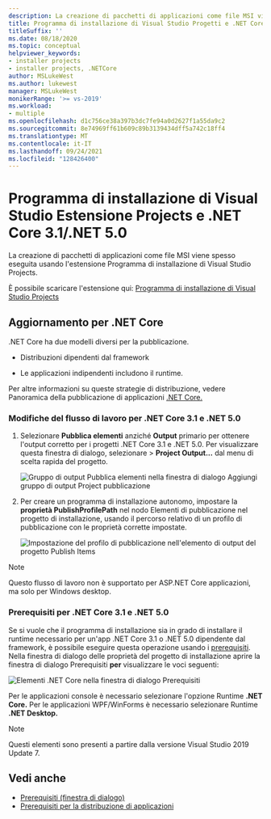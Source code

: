 ```yaml
---
description: La creazione di pacchetti di applicazioni come file MSI viene spesso eseguita usando l'estensione Programma di installazione di Visual Studio Projects.
title: Programma di installazione di Visual Studio Progetti e .NET Core 3.1 e .NET 5.0
titleSuffix: ''
ms.date: 08/18/2020
ms.topic: conceptual
helpviewer_keywords:
- installer projects
- installer projects, .NETCore
author: MSLukeWest
ms.author: lukewest
manager: MSLukeWest
monikerRange: '>= vs-2019'
ms.workload:
- multiple
ms.openlocfilehash: d1c756ce38a397b3dc7fe94a0d2627f1a55da9c2
ms.sourcegitcommit: 8e74969ff61b609c89b3139434dff5a742c18ff4
ms.translationtype: MT
ms.contentlocale: it-IT
ms.lasthandoff: 09/24/2021
ms.locfileid: "128426400"
---
```

# <a name="visual-studio-installer-projects-extension-and-net-core-31--net-50"></a>Programma di installazione di Visual Studio Estensione Projects e .NET Core 3.1/.NET 5.0

La creazione di pacchetti di applicazioni come file MSI viene spesso eseguita usando l'estensione Programma di installazione di Visual Studio Projects.

È possibile scaricare l'estensione qui: [Programma di installazione di Visual Studio Projects](https://marketplace.visualstudio.com/items?itemName=VisualStudioClient.MicrosoftVisualStudio2017InstallerProjects)

## <a name="update-for-net-core"></a>Aggiornamento per .NET Core
.NET Core ha due modelli diversi per la pubblicazione.

- Distribuzioni dipendenti dal framework

- Le applicazioni indipendenti includono il runtime.

Per altre informazioni su queste strategie di distribuzione, vedere Panoramica della pubblicazione di applicazioni [.NET Core.](/dotnet/core/deploying/)

### <a name="workflow-changes-for-net-core-31-and-net-50"></a>Modifiche del flusso di lavoro per .NET Core 3.1 e .NET 5.0

1. Selezionare **Pubblica elementi** anziché **Output** primario per ottenere l'output corretto per i progetti .NET Core 3.1 e .NET 5.0.  Per visualizzare questa finestra di dialogo, selezionare  >  **Project Output...** dal menu di scelta rapida del progetto.

    ![Gruppo di output Pubblica elementi nella finestra di dialogo Aggiungi gruppo di output Project pubblicazione](../deployment/media/installer-projects-net-core-publish-items-output.png "Selezionare Elementi di pubblicazione")

2. Per creare un programma di installazione autonomo, impostare  la **proprietà PublishProfilePath** nel nodo Elementi di pubblicazione nel progetto di installazione, usando il percorso relativo di un profilo di pubblicazione con le proprietà corrette impostate.

    ![Impostazione del profilo di pubblicazione nell'elemento di output del progetto Publish Items](../deployment/media/installer-projects-net-core-publish-profile.png "Impostare il profilo di pubblicazione")

>[!NOTE]
>Questo flusso di lavoro non è supportato per ASP.NET Core applicazioni, ma solo per Windows desktop.

### <a name="prerequisites-for-net-core-31-and-net-50"></a>Prerequisiti per .NET Core 3.1 e .NET 5.0

Se si vuole che il programma di installazione sia in grado di installare il runtime necessario per un'app .NET Core 3.1 o .NET 5.0 dipendente dal framework, è possibile eseguire questa operazione usando i [prerequisiti](../deployment/application-deployment-prerequisites.md).  Nella finestra di dialogo delle proprietà del progetto di installazione aprire la finestra di dialogo Prerequisiti **per** visualizzare le voci seguenti:

![Elementi .NET Core nella finestra di dialogo Prerequisiti](../deployment/media/installer-projects-net-core-prerequisites.png "Prerequisiti di .NET Core")

Per le applicazioni console è necessario selezionare l'opzione Runtime **.NET Core.** Per le applicazioni WPF/WinForms è necessario selezionare Runtime **.NET Desktop.**

>[!NOTE]
>Questi elementi sono presenti a partire dalla versione Visual Studio 2019 Update 7.

## <a name="see-also"></a>Vedi anche

- [Prerequisiti (finestra di dialogo)](../ide/reference/prerequisites-dialog-box.md)
- [Prerequisiti per la distribuzione di applicazioni](../deployment/application-deployment-prerequisites.md)
